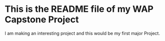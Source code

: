 # This is the README file of my WAP Capstone Project

I am making an interesting project and this would be my first major Project.
